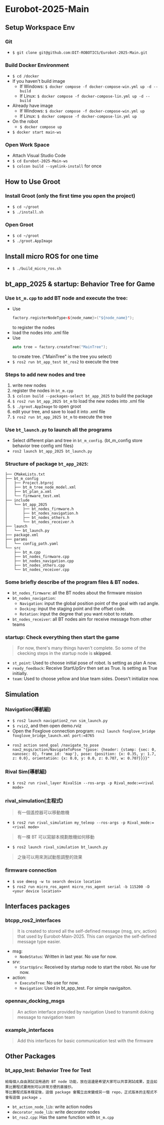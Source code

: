# Eurobot-2025-Main

## Setup Workspace Env
### Git
- `$ git clone git@github.com:DIT-ROBOTICS/Eurobot-2025-Main.git`
<!-- - `git checkout devel` -->
### Build Docker Environment
- `$ cd /docker`
- If you haven't build image
    - If Windows: `$ docker compose -f docker-compose-win.yml up -d --build`
    - If Linux: `$ docker compose -f docker-compose-lin.yml up -d --build`
- Already have image
    - If Windows: `$ docker compose -f docker-compose-win.yml up`
    - If Linux: `$ docker compose -f docker-compose-lin.yml up`
- On the robot
    - `$ docker compose up`
- `$ docker start main-ws`
### Open Work Space
- Attach Visual Studio Code
- `$ cd Eurobot-2025-Main-ws`
- `$ colcon build --symlink-install` for once
## How to Use Groot
### Install Groot (only the first time you open the project)
- `$ cd ~/groot`
- `$ ./install.sh`
### Open Groot
- `$ cd ~/groot`
- `$ ./groot.AppImage`
## Install micro ROS for one time
- `$ ./build_micro_ros.sh`

## bt_app_2025 & startup: Behavior Tree for Game
### Use `bt_m.cpp` to add BT node and execute the tree: 
- Use 
    ```c++
    factory.registerNodeType<${node_name}>("${node_name}");
    ``` 
    to register the nodes
- load the nodes into .xml file
- Use
    ```c++
    auto tree = factory.createTree("MainTree");
    ```
    to create tree. ("MainTree" is the tree you select)
- `$ ros2 run bt_app_test bt_ros2` to execute the tree

### Steps to add new nodes and tree
1. write new nodes
2. register the nodes in `bt_m.cpp`
3. `$ colcon build --packages-select bt_app_2025` to build the package
4. `$ ros2 run bt_app_2025 bt_m` to load the new nodes into .xml file
5. `$ ./groot.AppImage` to open groot
6. edit your tree, and save to load it into .xml file
7. `$ ros2 run bt_app_2025 bt_m` to execute the tree
### Use `bt_launch.py` to launch all the programs
- Select different plan and tree in `bt_m_config`. (bt_m_config store behavior tree config xml files)
- `ros2 launch bt_app_2025 bt_launch.py`
### Structure of package `bt_app_2025`:
```
├── CMakeLists.txt
├── bt_m_config
│   ├── Project.btproj
│   ├── bt_m_tree_node_model.xml
│   ├── bt_plan_a.xml
│   └── firmware_test.xml
├── include
│   └── bt_app_2025
│       ├── bt_nodes_firmware.h
│       ├── bt_nodes_navigation.h
│       ├── bt_nodes_others.h
│       └── bt_nodes_receiver.h
├── launch
│   └── bt_launch.py
├── package.xml
├── params
│   └── config_path.yaml
└── src
    ├── bt_m.cpp
    ├── bt_nodes_firmware.cpp
    ├── bt_nodes_navigation.cpp
    ├── bt_nodes_others.cpp
    └── bt_nodes_receiver.cpp
```
### Some briefly describe of the program files & BT nodes.
- `bt_nodes_firmware`: all the BT nodes about the firmware mission
- `bt_nodes_navigation`: 
    - `Navigation`: input the global position point of the goal with rad angle.
    - `Docking`: input the staging point and the offset code.
    - `Rotation`: input the degree that you want robot to rotate.
- `bt_nodes_receiver`: all BT nodes aim for receive message from other teams

### startup: Check everything then start the game
> For now, there's many things haven't complete. So some of the ckecking steps in the startup node is **skipped**.
- `st_point`: Used to choose initial pose of robot. Is setting as plan A now.
- `ready_feedback`: Receive StartUpSrv then set as True. Is setting as True initially.
- `team`: Used to choose yellow and blue team sides. Doesn't initialize now.

## Simulation
### Navigation(導航組)
- `$ ros2 launch navigation2_run sim_launch.py`
- `$ rviz2`, and then open demo.rviz
- Open the Foxglove connection program:
    `ros2 launch foxglove_bridge foxglove_bridge_launch.xml port:=8765`
- 
  ```
  ros2 action send_goal /navigate_to_pose nav2_msgs/action/NavigateToPose "{pose: {header: {stamp: {sec: 0, nanosec: 0}, frame_id: 'map'}, pose: {position: {x: 0.35, y: 1.7, z: 0.0}, orientation: {x: 0.0, y: 0.0, z: 0.707, w: 0.707}}}}"
  ```
### Rival Sim(導航組)
- `$ ros2 run rival_layer RivalSim --ros-args -p Rival_mode:=<rival mode>`
### rival_simulation(主程式)
> 有一個遙控器可以移動敵機
- `$ ros2 run rival_simulation my_teleop --ros-args -p Rival_mode:=<rival mode>`
> 有一棵 BT 可以寫腳本規劃敵機如何移動
- `$ ros2 launch rival_simulation bt_launch.py`
> 之後可以用來測試動態調整的效果
### firmware connection
- `$ use dmesg -w to search device location`
- `$ ros2 run micro_ros_agent micro_ros_agent serial -b 115200 -D <your device location>`

## Interfaces packages
### btcpp_ros2_interfaces
> It is created to stored all the self-defined message (msg, srv, action) that used by Eurobot-Main-2025. This can organize the self-defined message type easier.
- msg:
    - `NodeStatus`: Written in last year. No use for now.
- srv:
    - `StartUpSrv`: Received by startup node to start the robot. No use for now.
- action: 
    - `ExecuteTree`: No use for now.
    - `Navigation`: Used in bt_app_test. For simple navigaiton.

### opennav_docking_msgs
> An action interface provided by navigation
> Used to transmit doking message to navigation team

### example_interfaces
> Add this interfaces for basic communication test with the firmware

## Other Packages
### bt_app_test: Behavior Tree for Test
    給每個人自由測試沒用過的 BT node 功能，放在這邊是希望大家可以共享測試成果，並且如果比賽程式要用到可以非常方便的直接抄。
    等比賽程式版本穩定後，這個 package 會獨立出來變成另一個 repo，正式版本的主程式不會有這個 package 。

- `bt_action_node_lib`: write action nodes
- `decorator_node_lib`: write decorator nodes
- `bt_ros2.cpp`: Has the same function with `bt_m.cpp`